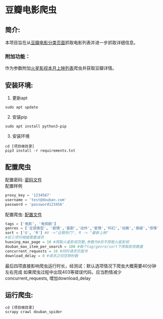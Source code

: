 # 豆瓣电影爬虫
## 简介:
本项目旨在从[豆瓣电影分类页面](https://movie.douban.com/tag/#/)抓取电影列表并进一步抓取详细信息。
### 附加功能：
作为参数附加[火星影视本月上映列表](https://huo720.com/calendar/thismonth/)爬虫并获取豆瓣详情。

## 安装环境:
1. 更新apt
```shell
sudo apt update
```
2. 安装pip
```shell
sudo apt install python3-pip
```
3. 安装环境
```shell
cd [项目根目录]
pip3 install -r requirements.txt
```
## 配置爬虫
配置密码:
[密码文件](src/secrets_config.py)  
配置样例
```python
proxy_key = '1234567'
username = 'test@douban.com'
password = 'password123456'
```

配置爬虫:
[配置文件](src/spider_config.py)
```python
tags = ['电影', '电视剧']
genres = ['全部类型', '剧情','喜剧','动作','爱情','科幻','动画','悬疑','惊悚','恐怖','犯罪','同性','音乐','歌舞','传记','历史','战争','西部','奇幻','冒险','灾难','武侠','情色'] 
sort = ['U', 'R'] #U ->"近期热门", R -> "最新上映"
#前三项可根据需要减项
huoxing_max_page = 10 #爬取火星影视页数,参数为0将不爬取火星影视
douban_max_item_per_search = 100 #每个tag/genre/sort下爬取影视数量
concurrent_requests = 16 #同时请求页面书
download_delay = 0 #请求之间空隙秒数
```
最后四项直接影响爬虫运行时长，经测试：默认选项情况下爬虫大概需要40分钟左右完成
如果爬虫过程中出现403等错误代码，应当酌情减少concurrent_requests, 增加download_delay


## 运行爬虫:
```shell
cd [项目根目录]
scrapy crawl douban_spider
```